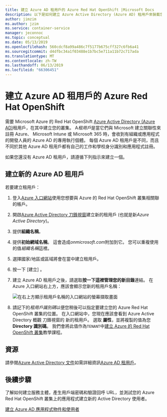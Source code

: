 ```yaml
---
title: 建立 Azure AD 租用戶的 Azure Red Hat OpenShift |Microsoft Docs
description: 以下是如何建立 Azure Active Directory (Azure AD) 租用戶來裝載您的 Microsoft Azure 的 Red Hat OpenShift 叢集。
author: jimzim
ms.author: jzim
ms.service: container-service
manager: jeconnoc
ms.topic: conceptual
ms.date: 05/13/2019
ms.openlocfilehash: 560cdcf8a99a486c7f5177b675cff327c6fb6a41
ms.sourcegitcommit: d4dfbc34a1f03488e1b7bc5e711a11b72c717ada
ms.translationtype: MT
ms.contentlocale: zh-TW
ms.lasthandoff: 06/13/2019
ms.locfileid: "66306451"
---
```

# <a name="create-an-azure-ad-tenant-for-azure-red-hat-openshift"></a>建立 Azure AD 租用戶的 Azure Red Hat OpenShift

需要 Microsoft Azure 的 Red Hat OpenShift [Azure Active Directory (Azure AD)](https://docs.microsoft.com/azure/active-directory/develop/quickstart-create-new-tenant)租用戶，在其中建立您的叢集。 A*租用戶*是當它們與 Microsoft 建立關聯性來註冊 Azure、 Microsoft Intune 或 Microsoft 365 時，會收到有組織或應用程式的開發人員的 Azure AD 的專用執行個體。 每個 Azure AD 租用戶是不同，而且不同於其他 Azure AD 租用戶都有自己的工作和學校身分識別和應用程式註冊。

如果您還沒有 Azure AD 租用戶，請遵循下列指示來建立一個。

## <a name="create-a-new-azure-ad-tenant"></a>建立新的 Azure AD 租用戶

若要建立租用戶：

1. 登入[Azure 入口網站](https://portal.azure.com/)使用您想要與 Azure 的 Red Hat OpenShift 叢集相關聯的帳戶。
2. 開啟[Azure Active Directory 刀鋒視窗](https://portal.azure.com/#create/Microsoft.AzureActiveDirectory)建立新的租用戶 (也就是新*Azure Active Directory*)。
3. 提供**組織名稱**。
4. 提供**初始網域名稱**。 這會造成*onmicrosoft.com*附加到它。 您可以重複使用的值*組織名稱*這裡。
5. 選擇國家/地區或區域將會在當中建立租用戶。
6. 按一下 [建立]  。
7. 建立 Azure AD 租用戶之後，請選取**按一下這裡管理您的新目錄**連結。 在 Azure 入口網站右上方，應該會顯示您新的租用戶名稱：  

    ![在右上方顯示租用戶名稱的入口網站的螢幕擷取畫面][tenantcallout]  

8. 請記下的*租用戶識別碼*以便您稍後可以指定要建立您的 Azure Red Hat OpenShift 叢集的位置。 在入口網站中，您現在應該會看到 Azure Active Directory 概觀 刀鋒視窗的 新的租用戶。 選取 **屬性**，並將複製的值為您**Directory 識別碼**。 我們會將此值作為`TENANT`中[建立 Azure 的 Red Hat OpenShift 叢集](tutorial-create-cluster.md)教學課程。

[tenantcallout]: ./media/howto-create-tenant/tenant-callout.png

## <a name="resources"></a>資源

請參閱[Azure Active Directory 文件](https://docs.microsoft.com/azure/active-directory/)如需詳細資訊[Azure AD 租用戶](https://docs.microsoft.com/azure/active-directory/develop/quickstart-create-new-tenant)。

## <a name="next-steps"></a>後續步驟

了解如何建立服務主體，產生用戶端密碼和驗證回呼 URL，並測試您的 Azure Red Hat OpenShift 叢集上的應用程式建立新的 Active Directory 使用者。

[建立 Azure AD 應用程式物件和使用者](howto-aad-app-configuration.md)